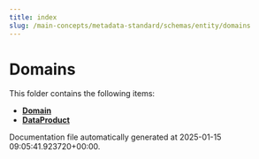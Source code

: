 ```yaml
---
title: index
slug: /main-concepts/metadata-standard/schemas/entity/domains
---
```


# Domains

This folder contains the following items:

- [**Domain**](/main-concepts/metadata-standard/schemas/entity/domains/domain)
- [**DataProduct**](/main-concepts/metadata-standard/schemas/entity/domains/dataproduct)


Documentation file automatically generated at 2025-01-15 09:05:41.923720+00:00.
